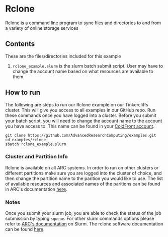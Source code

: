 # Rclone
Rclone is a command line program to sync files and directories to and from a variety of online storage services

## Contents
These are the files/directories included for this example
1. `rclone_example.slurm` is the slurm batch submit script. User may have to change the account name based on what resources are available to them. 

## How to run
The following are steps to run our Rclone example on our Tinkercliffs cluster. This will give you access to all examples in our GitHub repo. Run these commands once you have logged into a cluster. 
Before you submit your batch script, you will need to change the account name to the account you have access to. This name can be found in your [ColdFront account](https://coldfront.arc.vt.edu/).
```
git clone https://github.com/AdvancedResearchComputing/examples.git
cd examples/rclone
sbatch rclone_example.slurm 
```

### Cluster and Partition Info
Rclone is available on all ARC systems. 
In order to run on other clusters or different partitions make sure you are logged into the cluster of choice, and then change the partition name to the parition you would like to use.
The list of available resources and associated names of the paritions can be found in ARC's documentation [here](https://www.docs.arc.vt.edu/resources/compute.html). 

### Notes
Once you submit your slurm job, you are able to check the status of the job submission by typing `squeue`. 
For other slurm commands options please refer to [ARC's documentation](https://www.docs.arc.vt.edu/usage/more-slurm.html#more-slurm) on Slurm.
The rclone software documentation can be found [here](https://www.rclone.org/).

